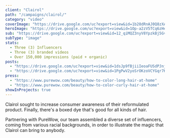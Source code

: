 ```yaml
---
client: "Clairol"
path: "/campaigns/clairol/"
category: "video"
coverImage: "https://drive.google.com/uc?export=view&id=1b28dRnAJ0Q8zXAwPaNs-vHBaheCYScKO"
heroImage: "https://drive.google.com/uc?export=view&id=1Op-a2zV5TCq6zHenjJsizfglr22SvPZp"
sub: "https://drive.google.com/uc?export=view&id=12_qiMQZ3nyV8YpzkBj5GvVh_gVIpC6EA"
subType: "image"
stats:
  - Three (3) Influencers
  - Three (3) branded videos
  - Over 150,000 impressions (paid + organic)
posts:
  - "https://drive.google.com/uc?export=view&id=1dsJp9fBjiiIeoaFUSdPJnjxVKBBhVIKj"
  - "https://drive.google.com/uc?export=view&id=1PgPwV2yoSrOKzoVCYGqr7KMhTg2H_2dE"
press:
  - "https://www.purewow.com/beauty/how-to-color-long-hair-at-home"
  - "https://www.purewow.com/beauty/how-to-color-curly-hair-at-home"
showInProjects: true
---
```


Clairol sought to increase consumer awareness of their reformulated product. Finally, there's a boxed dye that's good for all kinds of hair.

Partnering with PureWow, our team assembled a diverse set of influencers, coming from various racial backgrounds, in order to illustrate the magic that Clairol can bring to anybody.
